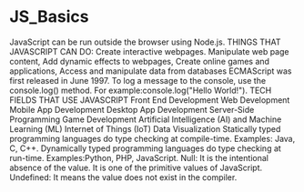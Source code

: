 # JS_Basics
 JavaScript can be run outside the browser using Node.js.
   THINGS THAT JAVASCRIPT CAN DO: Create interactive webpages. Manipulate web page content, Add dynamic effects to webpages, Create online games and applications, Access and manipulate data from databases
   ECMAScript was first released in June 1997.
    To log a message to the console, use the console.log() method. For example:console.log("Hello World!").
  TECH FIELDS THAT USE JAVASCRIPT Front End Development Web Development Mobile App Development Desktop App Development Server-Side Programming Game Development Artificial Intelligence (AI) and Machine Learning (ML) Internet of Things (IoT) Data Visualization
 Statically typed programming languages do type checking at compile-time. Examples: Java, C, C++. Dynamically typed programming languages do type checking at run-time. Examples:Python, PHP, JavaScript.
  Null: It is the intentional absence of the value. It is one of the primitive values of JavaScript. Undefined: It means the value does not exist in the compiler.  

